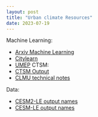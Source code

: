 ```yaml
---  
layout: post  
title: "Urban climate Resources"  
date: 2023-07-19  
---  
```


Machine Learning:
- [Arxiv Machine Learning](https://arxiv.org/list/stat.ML/recent)
- [Citylearn](https://www.citylearn.net/overview/environment.html)
- [UMEP](https://umep-docs.readthedocs.io/en/latest/Introduction.html)
CTSM:
- [CTSM Output](https://escomp.github.io/ctsm-docs/versions/release-clm5.0/html/users_guide/setting-up-and-running-a-case/master_list_file.html)
- [CLMU technical notes](https://escomp.github.io/ctsm-docs/versions/master/html/tech_note/Urban/CLM50_Tech_Note_Urban.html)

Data:

- [CESM2-LE output names](https://www.cesm.ucar.edu/community-projects/lens2/output-variables)
- [CESM-LE output names](https://www.cesm.ucar.edu/community-projects/lens/data-sets)
